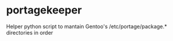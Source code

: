 # portagekeeper
Helper python script to mantain Gentoo's /etc/portage/package.* directories in order
